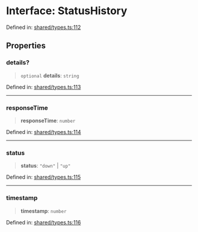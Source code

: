 # Interface: StatusHistory

Defined in: [shared/types.ts:112](https://github.com/Nick2bad4u/Uptime-Watcher/blob/8a1973382d5fe14c52996ecda381894eb7ecd4a6/shared/types.ts#L112)

## Properties

### details?

> `optional` **details**: `string`

Defined in: [shared/types.ts:113](https://github.com/Nick2bad4u/Uptime-Watcher/blob/8a1973382d5fe14c52996ecda381894eb7ecd4a6/shared/types.ts#L113)

***

### responseTime

> **responseTime**: `number`

Defined in: [shared/types.ts:114](https://github.com/Nick2bad4u/Uptime-Watcher/blob/8a1973382d5fe14c52996ecda381894eb7ecd4a6/shared/types.ts#L114)

***

### status

> **status**: `"down"` \| `"up"`

Defined in: [shared/types.ts:115](https://github.com/Nick2bad4u/Uptime-Watcher/blob/8a1973382d5fe14c52996ecda381894eb7ecd4a6/shared/types.ts#L115)

***

### timestamp

> **timestamp**: `number`

Defined in: [shared/types.ts:116](https://github.com/Nick2bad4u/Uptime-Watcher/blob/8a1973382d5fe14c52996ecda381894eb7ecd4a6/shared/types.ts#L116)
